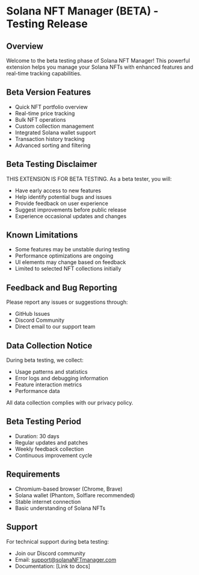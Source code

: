# Solana NFT Manager (BETA) - Testing Release

## Overview
Welcome to the beta testing phase of Solana NFT Manager! This powerful extension helps you manage your Solana NFTs with enhanced features and real-time tracking capabilities.

## Beta Version Features
- Quick NFT portfolio overview
- Real-time price tracking
- Bulk NFT operations
- Custom collection management
- Integrated Solana wallet support
- Transaction history tracking
- Advanced sorting and filtering

## Beta Testing Disclaimer
THIS EXTENSION IS FOR BETA TESTING. As a beta tester, you will:
- Have early access to new features
- Help identify potential bugs and issues
- Provide feedback on user experience
- Suggest improvements before public release
- Experience occasional updates and changes

## Known Limitations
- Some features may be unstable during testing
- Performance optimizations are ongoing
- UI elements may change based on feedback
- Limited to selected NFT collections initially

## Feedback and Bug Reporting
Please report any issues or suggestions through:
- GitHub Issues
- Discord Community
- Direct email to our support team

## Data Collection Notice
During beta testing, we collect:
- Usage patterns and statistics
- Error logs and debugging information
- Feature interaction metrics
- Performance data

All data collection complies with our privacy policy.

## Beta Testing Period
- Duration: 30 days
- Regular updates and patches
- Weekly feedback collection
- Continuous improvement cycle

## Requirements
- Chromium-based browser (Chrome, Brave)
- Solana wallet (Phantom, Solflare recommended)
- Stable internet connection
- Basic understanding of Solana NFTs

## Support
For technical support during beta testing:
- Join our Discord community
- Email: support@solanaNFTmanager.com
- Documentation: [Link to docs] 